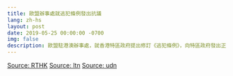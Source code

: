 ```yaml
---
title: 歐盟辦事處就逃犯條例發出抗議
lang: zh-hs
layout: post
date: 2019-05-25 00:00:00 -0700
img: false
description: 歐盟駐港澳辦事處，就香港特區政府提出修訂《逃犯條例》，向特區政府發出正式外交照會，抗議修例。
---
```


[Source: RTHK](https://news.rthk.hk/rthk/ch/component/k2/1459252-20190524.htm?spTabChangeable=0)
[Source: ltn](https://news.ltn.com.tw/news/world/breakingnews/2801239)
[Source: udn](https://money.udn.com/money/story/5599/3833617)